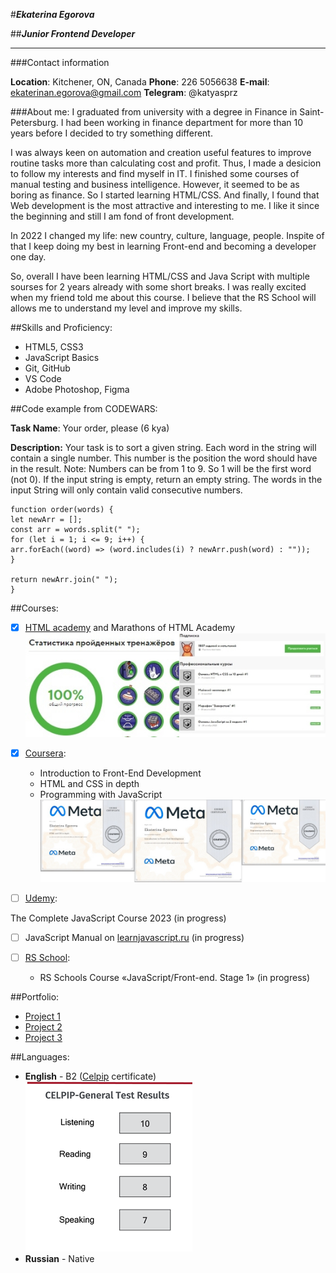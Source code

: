 #**_Ekaterina Egorova_**

##**_Junior Frontend Developer_**

---

###Contact information

**Location**: Kitchener, ON, Canada
**Phone**: 226 5056638
**E-mail**: <ekaterinan.egorova@gmail.com>
**Telegram**: @katyasprz

###About me:
I graduated from university with a degree in Finance in Saint-Petersburg. I had been working in finance department for more than 10 years before I decided to try something different.

I was always keen on automation and creation useful features to improve routine tasks more than calculating cost and profit. Thus, I made a desicion to follow my interests and find myself in IT. I finished some courses of manual testing and business intelligence. However, it seemed to be as boring as finance. So I started learning HTML/CSS. And finally, I found that Web development is the most attractive and interesting to me. I like it since the beginning and still I am fond of front development.

In 2022 I changed my life: new country, culture, language, people. Inspite of that I keep doing my best in learning Front-end and becoming a developer one day.

So, overall I have been learning HTML/CSS and Java Script with multiple sourses for 2 years already with some short breaks. I was really excited when my friend told me about this course. I believe that the RS School will allows me to understand my level and improve my skills.

##Skills and Proficiency:

- HTML5, CSS3
- JavaScript Basics
- Git, GitHub
- VS Code
- Adobe Photoshop, Figma

##Code example from CODEWARS:

**Task Name**: Your order, please (6 kya)

**Description:**
Your task is to sort a given string. Each word in the string will contain a single number. This number is the position the word should have in the result.
Note: Numbers can be from 1 to 9. So 1 will be the first word (not 0).
If the input string is empty, return an empty string. The words in the input String will only contain valid consecutive numbers.

```
function order(words) {
let newArr = [];
const arr = words.split(" ");
for (let i = 1; i <= 9; i++) {
arr.forEach((word) => (word.includes(i) ? newArr.push(word) : ""));
}

return newArr.join(" ");
}
```

##Courses:

- [x] [HTML academy](https://htmlacademy.ru/) and Marathons of HTML Academy
      ![HTML_cert](/img/HTML_acad.jpg)

- [x] [Coursera](https://www.coursera.org/):

  - Introduction to Front-End Development
  - HTML and CSS in depth
  - Programming with JavaScript
    ![Coursera-cert_1](/img/Coursera_certificates.jpg)

- [ ] [Udemy](https://www.udemy.com/):

The Complete JavaScript Course 2023 (in progress)

- [ ] JavaScript Manual on [learnjavascript.ru](https://learn.javascript.ru/) (in progress)

- [ ] [RS School](https://rs.school/):
  - RS Schools Course «JavaScript/Front-end. Stage 1» (in progress)

##Portfolio:

- [Project 1](https://ekaterinaeg.github.io/Project_1/)
- [Project 2](https://ekaterinaeg.github.io/Project_2/)
- [Project 3](https://ekaterinaeg.github.io/Project_4/)

##Languages:

- **English** - B2 ([Celpip](https://www.celpip.ca/) certificate)
  ![CELPIP](/img/Celpip.png)
- **Russian** - Native
